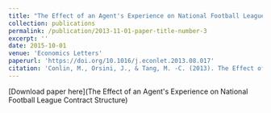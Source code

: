 ```yaml
---
title: "The Effect of an Agent's Experience on National Football League Contract Structure"
collection: publications
permalink: /publication/2013-11-01-paper-title-number-3
excerpt: ''
date: 2015-10-01
venue: 'Economics Letters'
paperurl: 'https://doi.org/10.1016/j.econlet.2013.08.017'
citation: 'Conlin, M., Orsini, J., & Tang, M. -C. (2013). The Effect of an Agent’s Expertise on National Football League Contract Structure. Economics Letters, 121(2), 275–281.'
---
```


[Download paper here](The Effect of an Agent's Experience on National Football League Contract Structure)
